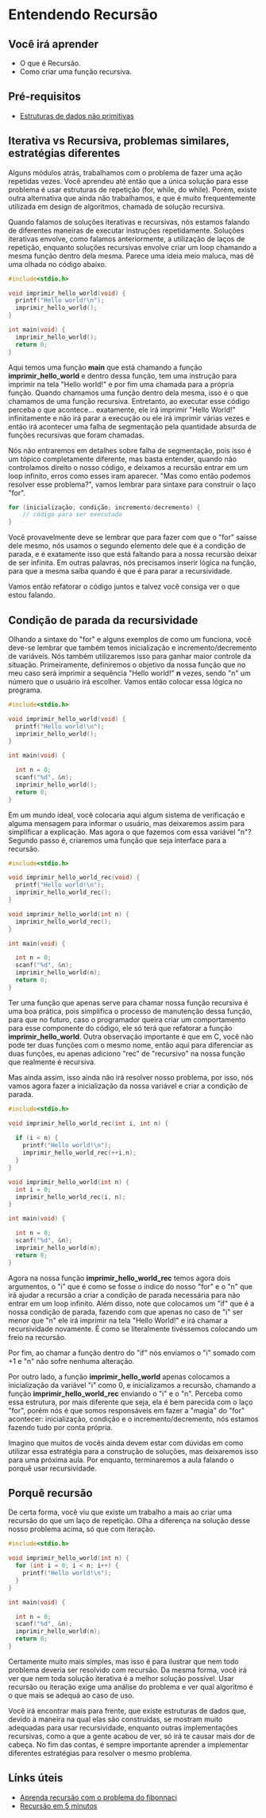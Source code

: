 # Entendendo Recursão

## Você irá aprender

- O que é Recursão.
- Como criar uma função recursiva.

## Pré-requisitos

- [Estruturas de dados não primitivas](2-Estruturas-de-dados-nao-Primitivas.md)

## Iterativa vs Recursiva, problemas similares, estratégias diferentes

Alguns módulos atrás, trabalhamos com o problema de fazer uma ação repetidas vezes. Você aprendeu até então que a única solução para esse problema é usar estruturas de repetição (for, while, do while). Porém, existe outra alternativa que ainda não trabalhamos, e que é muito frequentemente utilizada em design de algoritmos, chamada de solução recursiva.

Quando falamos de soluções iterativas e recursivas, nós estamos falando de diferentes maneiras de executar instruções repetidamente. Soluções iterativas envolve, como falamos anteriormente, a utilização de laços de repetição, enquanto soluções recursivas envolve criar um loop chamando a mesma função dentro dela mesma. Parece uma ideia meio maluca, mas dê uma olhada no código abaixo.

```c
#include<stdio.h>

void imprimir_hello_world(void) {
  printf("Hello world!\n");
  imprimir_hello_world();
}

int main(void) {
  imprimir_hello_world();
  return 0;
}
```

Aqui temos uma função **main** que está chamando a função **imprimir_hello_world** e dentro dessa função, tem uma instrução para imprimir na tela "Hello world!" e por fim uma chamada para a própria função. Quando chamamos uma função dentro dela mesma, isso é o que chamamos de uma função recursiva. Entretanto, ao executar esse código perceba o que acontece... exatamente, ele irá imprimir "Hello World!" infinitamente e não irá parar a execução ou ele irá imprimir várias vezes e então irá acontecer uma falha de segmentação pela quantidade absurda de funções recursivas que foram chamadas.

Nós não entraremos em detalhes sobre falha de segmentação, pois isso é um tópico completamente diferente, mas basta entender, quando não controlamos direito o nosso código, e deixamos a recursão entrar em um loop infinito, erros como esses iram aparecer. "Mas como então podemos resolver esse problema?", vamos lembrar para sintaxe para construir o laço "for".

```c
for (inicialização; condição; incremento/decremento) {
    // código para ser executado
}
```

Você provavelmente deve se lembrar que para fazer com que o "for" saísse dele mesmo, nós usamos o segundo elemento dele que é a condição de parada, e é exatamente isso que está faltando para a nossa recursão deixar de ser infinita. Em outras palavras, nós precisamos inserir lógica na função, para que a mesma saiba quando é que é para parar a recursividade. 

Vamos então refatorar o código juntos e talvez você consiga ver o que estou falando.

## Condição de parada da recursividade

Olhando a sintaxe do "for" e alguns exemplos de como um funciona, você deve-se lembrar que também temos inicialização e incremento/decremento de variáveis. Nós também utilizaremos isso para ganhar maior controle da situação. Primeiramente, definiremos o objetivo da nossa função que no meu caso será imprimir a sequência "Hello world!" **n** vezes, sendo "n" um número que o usuário irá escolher. Vamos então colocar essa lógica no programa.

```c
#include<stdio.h>

void imprimir_hello_world(void) {
  printf("Hello world!\n");
  imprimir_hello_world();
}

int main(void) {

  int n = 0;
  scanf("%d", &n);
  imprimir_hello_world();
  return 0;
}
```

Em um mundo ideal, você colocaria aqui algum sistema de verificação e alguma mensagem para informar o usuário, mas deixaremos assim para simplificar a explicação. Mas agora o que fazemos com essa variável "n"? Segundo passo é, criaremos uma função que seja interface para a recursão. 

```c
#include<stdio.h>

void imprimir_hello_world_rec(void) {
  printf("Hello world!\n");
  imprimir_hello_world_rec();
}

void imprimir_hello_world(int n) {
  imprimir_hello_world_rec();
}

int main(void) {

  int n = 0;
  scanf("%d", &n);
  imprimir_hello_world(n);
  return 0;
}
```

Ter uma função que apenas serve para chamar nossa função recursiva é uma boa prática, pois simplifica o processo de manutenção dessa função, para que no futuro, caso o programador queira criar um comportamento para esse componente do código, ele só terá que refatorar a função **imprimir_hello_world**. Outra observação importante é que em C, você não pode ter duas funções com o mesmo nome, então aqui para diferenciar as duas funções, eu apenas adiciono "rec" de "recursivo" na nossa função que realmente é recursiva.

Mas ainda assim, isso ainda não irá resolver nosso problema, por isso, nós vamos agora fazer a inicialização da nossa variável e criar a condição de parada.

```c
#include<stdio.h>

void imprimir_hello_world_rec(int i, int n) {
  
  if (i < n) {
    printf("Hello world!\n");
    imprimir_hello_world_rec(++i,n);
  }
}

void imprimir_hello_world(int n) {
  int i = 0;
  imprimir_hello_world_rec(i, n);
}

int main(void) {

  int n = 0;
  scanf("%d", &n);
  imprimir_hello_world(n);
  return 0;
}
```

Agora na nossa função **imprimir_hello_world_rec** temos agora dois argumentos, o "i" que é como se fosse o índice do nosso "for" e o "n" que irá ajudar a recursão a criar a condição de parada necessária para não entrar em um loop infinito. Além disso, note que colocamos um "if" que é a nossa condição de parada, fazendo com que apenas no caso de "i" ser menor que "n" ele irá imprimir na tela "Hello World!" e irá chamar a recursividade novamente. É como se literalmente tivéssemos colocando um freio na recursão. 

Por fim, ao chamar a função dentro do "if" nós enviamos o "i" somado com +1 e "n" não sofre nenhuma alteração.

Por outro lado, a função **imprimir_hello_world** apenas colocamos a inicialização da variável "i" como 0, e inicializamos a recursão, chamando a função **imprimir_hello_world_rec** enviando o "i" e o "n". Perceba como essa estrutura, por mais diferente que seja, ela é bem parecida com o laço "for", porém nós é que somos responsáveis em fazer a "magia" do "for" acontecer: inicialização, condição e o incremento/decremento, nós estamos fazendo tudo por conta própria.

Imagino que muitos de vocês ainda devem estar com dúvidas em como utilizar essa estratégia para a construção de soluções, mas deixaremos isso para uma próxima aula. Por enquanto, terminaremos a aula falando o porquê usar recursividade.

## Porquê recursão

De certa forma, você viu que existe um trabalho a mais ao criar uma recursão do que um laço de repetição. Olha a diferença na solução desse nosso problema acima, só que com iteração.

```c
#include<stdio.h>

void imprimir_hello_world(int n) {
  for (int i = 0; i < n; i++) {
    printf("Hello world!\n");
  }
}

int main(void) {

  int n = 0;
  scanf("%d", &n);
  imprimir_hello_world(n);
  return 0;
}
```
Certamente muito mais simples, mas isso é para ilustrar que nem todo problema deveria ser resolvido com recursão. Da mesma forma, você irá ver que nem toda solução iterativa é a melhor solução possível. Usar recursão ou iteração exige uma análise do problema e ver qual algoritmo é o que mais se adequá ao caso de uso. 

Você irá encontrar mais para frente, que existe estruturas de dados que, devido à maneira na qual elas são construídas, se mostram muito adequadas para usar recursividade, enquanto outras implementações recursivas, como a que a gente acabou de ver, só irá te causar mais dor de cabeça. No fim das contas, é sempre importante aprender a implementar diferentes estratégias para resolver o mesmo problema.

## Línks úteis

- [Aprenda recursão com o problema do fibonnaci](https://www.youtube.com/watch?v=1kBiqUCN888)
- [Recursão em 5 minutos](https://www.youtube.com/watch?v=ivl5-snqul8)
